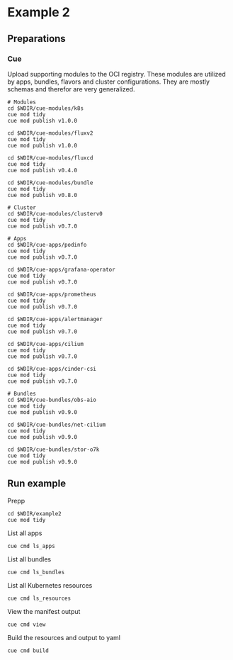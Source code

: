 # Example 2

## Preparations

### Cue

Upload supporting modules to the OCI registry. These modules are utilized by apps, bundles, flavors and cluster configurations.
They are mostly schemas and therefor are very generalized.

```shell
# Modules
cd $WDIR/cue-modules/k8s
cue mod tidy
cue mod publish v1.0.0

cd $WDIR/cue-modules/fluxv2
cue mod tidy
cue mod publish v1.0.0

cd $WDIR/cue-modules/fluxcd
cue mod tidy
cue mod publish v0.4.0

cd $WDIR/cue-modules/bundle
cue mod tidy
cue mod publish v0.8.0

# Cluster
cd $WDIR/cue-modules/clusterv0
cue mod tidy
cue mod publish v0.7.0

# Apps
cd $WDIR/cue-apps/podinfo
cue mod tidy
cue mod publish v0.7.0

cd $WDIR/cue-apps/grafana-operator
cue mod tidy
cue mod publish v0.7.0

cd $WDIR/cue-apps/prometheus
cue mod tidy
cue mod publish v0.7.0

cd $WDIR/cue-apps/alertmanager
cue mod tidy
cue mod publish v0.7.0

cd $WDIR/cue-apps/cilium
cue mod tidy
cue mod publish v0.7.0

cd $WDIR/cue-apps/cinder-csi
cue mod tidy
cue mod publish v0.7.0

# Bundles
cd $WDIR/cue-bundles/obs-aio
cue mod tidy
cue mod publish v0.9.0

cd $WDIR/cue-bundles/net-cilium
cue mod tidy
cue mod publish v0.9.0

cd $WDIR/cue-bundles/stor-o7k
cue mod tidy
cue mod publish v0.9.0
```

## Run example

Prepp

```shell
cd $WDIR/example2
cue mod tidy
```

List all apps

```shell
cue cmd ls_apps
```

List all bundles

```shell
cue cmd ls_bundles
```

List all Kubernetes resources

```shell
cue cmd ls_resources
```

View the manifest output

```shell
cue cmd view
```

Build the resources and output to yaml

```shell
cue cmd build
```
